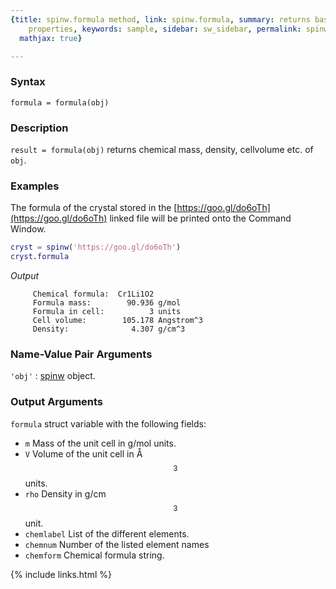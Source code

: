 ```yaml
---
{title: spinw.formula method, link: spinw.formula, summary: returns basic physical
    properties, keywords: sample, sidebar: sw_sidebar, permalink: spinw_formula, folder: spinw,
  mathjax: true}

---
```

  
### Syntax
  
`formula = formula(obj)`
  
### Description
  
`result = formula(obj)` returns chemical mass, density, cellvolume etc.
of `obj`.
  
### Examples
  
The formula of the crystal stored in the
[https://goo.gl/do6oTh](https://goo.gl/do6oTh) linked file will be
printed onto the Command Window.
 
```matlab
cryst = spinw('https://goo.gl/do6oTh')
cryst.formula
```
*Output*
```
     Chemical formula:  Cr1Li1O2
     Formula mass:        90.936 g/mol
     Formula in cell:          3 units
     Cell volume:        105.178 Angstrom^3
     Density:              4.307 g/cm^3
```
 
  
### Name-Value Pair Arguments
  
`'obj'`
: [spinw](spinw) object.
  
### Output Arguments
  
`formula` struct variable with the following fields:
* `m`         Mass of the unit cell in g/mol units.
* `V`         Volume of the unit cell in Å$$^3$$ units.
* `rho`       Density in g/cm$$^3$$ unit.
* `chemlabel` List of the different elements.
* `chemnum`   Number of the listed element names
* `chemform`  Chemical formula string.
 

{% include links.html %}
